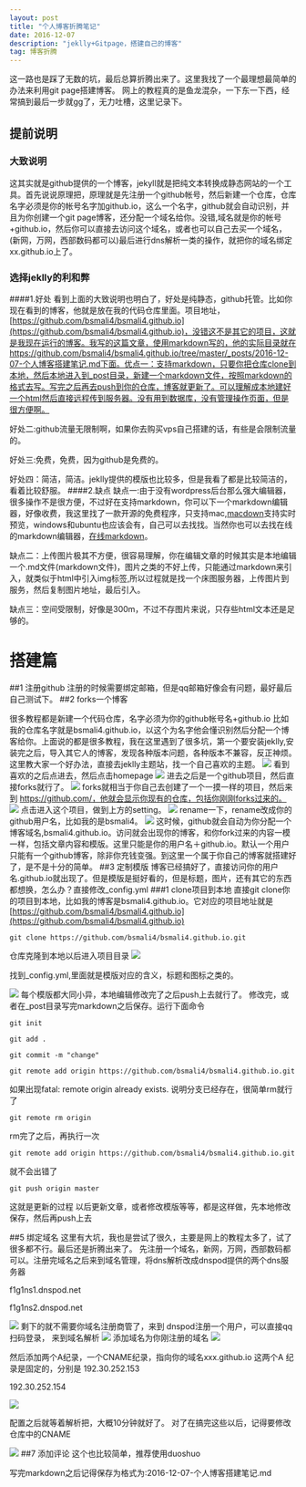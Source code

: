 ```yaml
---
layout: post
title: "个人博客折腾笔记"
date: 2016-12-07 
description: "jeklly+Gitpage，搭建自己的博客"
tag: 博客折腾 
---
```


 这一路也是踩了无数的坑，最后总算折腾出来了。这里我找了一个最理想最简单的办法来利用git page搭建博客。
 网上的教程真的是鱼龙混杂，一下东一下西，经常搞到最后一步就gg了，无力吐槽，这里记录下。

## 提前说明
### 大致说明
这其实就是github提供的一个博客，jekyll就是把纯文本转换成静态网站的一个工具。首先说说原理把，原理就是先注册一个github帐号，然后新建一个仓库，仓库名字必须是你的帐号名字加github.io，这么一个名字，github就会自动识别，并且为你创建一个git page博客，还分配一个域名给你。没错,域名就是你的帐号+github.io，然后你可以直接去访问这个域名，或者也可以自己去买一个域名，(新网，万网，西部数码都可以)最后进行dns解析一类的操作，就把你的域名绑定xx.github.io上了。
### 选择jeklly的利和弊
####1.好处
看到上面的大致说明也明白了，好处是纯静态，github托管。比如你现在看到的博客，他就是放在我的代码仓库里面。项目地址，[https://github.com/bsmali4/bsmali4.github.io](https://github.com/bsmali4/bsmali4.github.io)，没错这不是其它的项目，这就是我现在运行的博客。我写的这篇文章，使用markdown写的，他的实际目录就在https://github.com/bsmali4/bsmali4.github.io/tree/master/_posts/2016-12-07-个人博客搭建笔记.md下面。优点一：支持markdown，只要你把仓库clone到本地，然后本地进入到_post目录，新建一个markdown文件，按照markdown的格式去写。写完之后再去push到你的仓库，博客就更新了。可以理解成本地建好一个html然后直接远程传到服务器。没有用到数据库，没有管理操作页面，但是很方便啊。<p>好处二:github流量无限制啊，如果你去购买vps自己搭建的话，有些是会限制流量的。<p>好处三:免费，免费，因为github是免费的。<p>好处四：简洁，简洁。jeklly提供的模版也比较多，但是我看了都是比较简洁的，看着比较舒服。
####2.缺点
缺点一:由于没有wordpress后台那么强大编辑器，很多操作不是很方便，不过好在支持markdown，你可以下一个markdown编辑器，好像收费，我这里找了一款开源的免费程序，只支持mac,[macdown](http://macdown.uranusjr.com/)支持实时预览，windows和ubuntu也应该会有，自己可以去找找。当然你也可以去找在线的markdown编辑器，[在线markdown](http://mahua.jser.me/)。<p>缺点二：上传图片极其不方便，很容易理解，你在编辑文章的时候其实是本地编辑一个.md文件(markdown文件)，图片之类的不好上传，只能通过markdown来引入，就类似于html中引入img标签,所以过程就是找一个床图服务器，上传图片到服务，然后复制图片地址，最后引入。<p>缺点三：空间受限制，好像是300m，不过不存图片来说，只存些html文本还是足够的。


# 搭建篇
##1 注册github
 注册的时候需要绑定邮箱，但是qq邮箱好像会有问题，最好最后自己测试下。
##2 forks一个博客

很多教程都是新建一个代码仓库，名字必须为你的github帐号名+github.io
比如我的仓库名字就是bsmali4.github.io，以这个为名字他会懂识别然后分配一个博客给你。上面说的都是很多教程，我在这里遇到了很多坑，第一个要安装jeklly,安装完之后，导入其它人的博客，发现各种版本问题，各种版本不兼容，反正神烦。这里教大家一个好办法，直接去jeklly主题站，找一个自己喜欢的主题。
![](http://pic.findbugs.top/public/16-12-7/97790532.jpg)
看到喜欢的之后点进去，然后点击homepage
![](http://pic.findbugs.top/public/16-12-7/63704902.jpg)
进去之后是一个github项目，然后直接forks就行了。
![](http://pic.findbugs.top/public/16-12-7/98781296.jpg)
forks就相当于你自己去创建了一个一摸一样的项目，然后来到
https://github.com/，他就会显示你现有的仓库，包括你刚刚forks过来的。
![](http://pic.findbugs.top/public/16-12-7/82906832.jpg)
点击进入这个项目，做到上方的setting。
![](http://pic.findbugs.top/public/16-12-7/8498072.jpg)
rename一下，rename改成你的github用户名，比如我的是bsmali4。
![](http://pic.findbugs.top/public/16-12-7/55332423.jpg)
这时候，github就会自动为你分配一个博客域名,bsmali4.github.io。访问就会出现你的博客，和你fork过来的内容一模一样，包括文章内容和模版。这里只能是你的用户名＋github.io。默认一个用户只能有一个github博客，除非你充钱变强。到这里一个属于你自己的博客就搭建好了，是不是十分的简单。
##3 定制模版
博客已经搞好了，直接访问你的用户名.github.io就出现了。但是模版是挺好看的，但是标题，图片，还有其它的东西都想换，怎么办？直接修改_config.yml
###1 clone项目到本地
直接git clone你的项目到本地，比如我的博客是bsmali4.github.io。它对应的项目地址就是[https://github.com/bsmali4/bsmali4.github.io](https://github.com/bsmali4/bsmali4.github.io)
```
git clone https://github.com/bsmali4/bsmali4.github.io.git
```
仓库克隆到本地以后进入项目目录
![](http://pic.findbugs.top/public/16-12-7/67320019.jpg)

找到_config.yml,里面就是模版对应的含义，标题和图标之类的。

![](http://pic.findbugs.top/public/16-12-7/71929327.jpg)
每个模版都大同小异，本地编辑修改完了之后push上去就行了。
修改完，或者在_post目录写完markdown之后保存。运行下面命令

```
git init
```
```
git add .
```
```
git commit -m "change"
```
```
git remote add origin https://github.com/bsmali4/bsmali4.github.io.git
```
如果出现fatal: remote origin already exists.
说明分支已经存在，很简单rm就行了<p>
```
git remote rm origin
```
rm完了之后，再执行一次<p>
```
git remote add origin https://github.com/bsmali4/bsmali4.github.io.git
```
就不会出错了<p>
```
git push origin master
```
这就是更新的过程
以后更新文章，或者修改模版等等，都是这样做，先本地修改保存，然后再push上去

##5 绑定域名
这里有大坑，我也是尝试了很久，主要是网上的教程太多了，试了很多都不行。最后还是折腾出来了。
先注册一个域名，新网，万网，西部数码都可以。注册完域名之后来到域名管理，将dns解析改成dnspod提供的两个dns服务器<p>
f1g1ns1.dnspod.net<p>
f1g1ns2.dnspod.net<p>
![](http://pic.findbugs.top/public/16-12-7/31575337.jpg)
剩下的就不需要你域名注册商管了，来到
dnspod注册一个用户，可以直接qq扫码登录，
来到域名解析
![](http://pic.findbugs.top/public/16-12-7/95291995.jpg)
添加域名为你刚注册的域名
![](http://pic.findbugs.top/public/16-12-7/57189037.jpg)

然后添加两个A纪录，一个CNAME纪录，指向你的域名xxx.github.io
这两个A 纪录是固定的，分别是
192.30.252.153<p>
192.30.252.154<p>
![](http://pic.findbugs.top/public/16-12-7/98423626.jpg)

配置之后就等着解析把，大概10分钟就好了。
对了在搞完这些以后，记得要修改仓库中的CNAME

![](http://pic.findbugs.top/public/16-12-7/28354696.jpg)
##7 添加评论
这个也比较简单，推荐使用duoshuo

写完markdown之后记得保存为格式为:2016-12-07-个人博客搭建笔记.md








